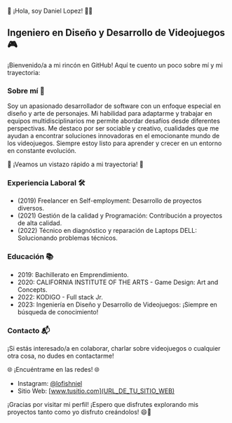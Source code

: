 👋 ¡Hola, soy Daniel Lopez! 👨‍💻

## Ingeniero en Diseño y Desarrollo de Videojuegos 🎮

¡Bienvenido/a a mi rincón en GitHub! Aquí te cuento un poco sobre mí y mi trayectoria:

### Sobre mí 🙌

Soy un apasionado desarrollador de software con un enfoque especial en diseño y arte de personajes. Mi habilidad para adaptarme y trabajar en equipos multidisciplinarios me permite abordar desafíos desde diferentes perspectivas. Me destaco por ser sociable y creativo, cualidades que me ayudan a encontrar soluciones innovadoras en el emocionante mundo de los videojuegos. Siempre estoy listo para aprender y crecer en un entorno en constante evolución.

🚀 ¡Veamos un vistazo rápido a mi trayectoria! 🚀

### Experiencia Laboral 🛠️

- (2019) Freelancer en Self-employment: Desarrollo de proyectos diversos.
- (2021) Gestión de la calidad y Programación: Contribución a proyectos de alta calidad.
- (2022) Técnico en diagnóstico y reparación de Laptops DELL: Solucionando problemas técnicos.

### Educación 📚

- 2019: Bachillerato en Emprendimiento.
- 2020: CALIFORNIA INSTITUTE OF THE ARTS - Game Design: Art and Concepts.
- 2022: KODIGO - Full stack Jr.
- 2023: Ingeniería en Diseño y Desarrollo de Videojuegos: ¡Siempre en búsqueda de conocimiento!

### Contacto 📬

¡Si estás interesado/a en colaborar, charlar sobre videojuegos o cualquier otra cosa, no dudes en contactarme!

🌐 ¡Encuéntrame en las redes! 🌐

- Instagram: [@lofishniel](https://www.instagram.com/lofishniel/)
- Sitio Web: [www.tusitio.com](URL_DE_TU_SITIO_WEB)

¡Gracias por visitar mi perfil! ¡Espero que disfrutes explorando mis proyectos tanto como yo disfruto creándolos! 😄🎉
